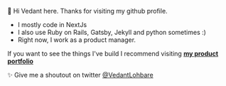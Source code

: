 👋 Hi Vedant here. 
Thanks for visiting my github profile. 

- I mostly code in NextJs 
- I also use Ruby on Rails, Gatsby, Jekyll and python sometimes :)
- Right now, I work as a product manager. 

If you want to see the things I've build I recommend visiting **[my product portfolio](https://www.vedantlohbare.com/side-projects/)**

✨ Give me a shoutout on twitter [@VedantLohbare](https://twitter.com/VedantLohbare)

